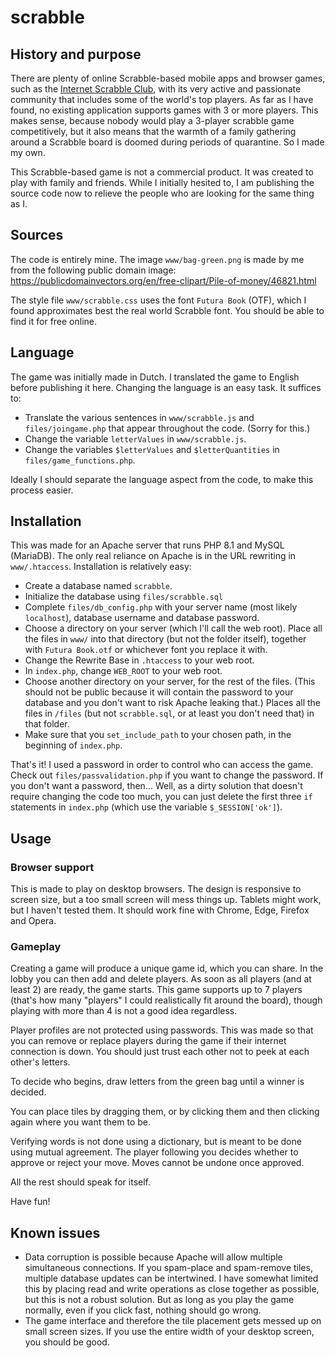 # scrabble

## History and purpose

There are plenty of online Scrabble-based mobile apps and browser games, such as the [Internet Scrabble Club](https://isc.ro/), with its very active and passionate community that includes some of the world's top players. As far as I have found, no existing application supports games with 3 or more players. This makes sense, because nobody would play a 3-player scrabble game competitively, but it also means that the warmth of a family gathering around a Scrabble board is doomed during periods of quarantine. So I made my own.

This Scrabble-based game is not a commercial product. It was created to play with family and friends. While I initially hesited to, I am publishing the source code now to relieve the people who are looking for the same thing as I.

## Sources

The code is entirely mine. The image `www/bag-green.png` is made by me from the following public domain image: https://publicdomainvectors.org/en/free-clipart/Pile-of-money/46821.html

The style file `www/scrabble.css` uses the font `Futura Book` (OTF), which I found approximates best the real world Scrabble font. You should be able to find it for free online.

## Language

The game was initially made in Dutch. I translated the game to English before publishing it here. Changing the language is an easy task. It suffices to:

* Translate the various sentences in `www/scrabble.js` and `files/joingame.php` that appear throughout the code. (Sorry for this.)
* Change the variable `letterValues` in `www/scrabble.js`.
* Change the variables `$letterValues` and `$letterQuantities` in `files/game_functions.php`.

Ideally I should separate the language aspect from the code, to make this process easier.

## Installation

This was made for an Apache server that runs PHP 8.1 and MySQL (MariaDB). The only real reliance on Apache is in the URL rewriting in `www/.htaccess`. Installation is relatively easy:

* Create a database named `scrabble`.
* Initialize the database using `files/scrabble.sql`
* Complete `files/db_config.php` with your server name (most likely `localhost`), database username and database password.
* Choose a directory on your server (which I'll call the web root). Place all the files in `www/` into that directory (but not the folder itself), together with `Futura Book.otf` or whichever font you replace it with.
* Change the Rewrite Base in `.htaccess` to your web root.
* In `index.php`, change `WEB_ROOT` to your web root.
* Choose another directory on your server, for the rest of the files. (This should not be public because it will contain the password to your database and you don't want to risk Apache leaking that.) Places all the files in `/files` (but not `scrabble.sql`, or at least you don't need that) in that folder.
* Make sure that you `set_include_path` to your chosen path, in the beginning of `index.php`.

That's it! I used a password in order to control who can access the game. Check out `files/passvalidation.php` if you want to change the password. If you don't want a password, then... Well, as a dirty solution that doesn't require changing the code too much, you can just delete the first three `if` statements in `index.php` (which use the variable `$_SESSION['ok']`).

## Usage

### Browser support

This is made to play on desktop browsers. The design is responsive to screen size, but a too small screen will mess things up. Tablets might work, but I haven't tested them. It should work fine with Chrome, Edge, Firefox and Opera.

### Gameplay

Creating a game will produce a unique game id, which you can share. In the lobby you can then add and delete players. As soon as all players (and at least 2) are ready, the game starts. This game supports up to 7 players (that's how many "players" I could realistically fit around the board), though playing with more than 4 is not a good idea regardless.

Player profiles are not protected using passwords. This was made so that you can remove or replace players during the game if their internet connection is down. You should just trust each other not to peek at each other's letters.

To decide who begins, draw letters from the green bag until a winner is decided.

You can place tiles by dragging them, or by clicking them and then clicking again where you want them to be.

Verifying words is not done using a dictionary, but is meant to be done using mutual agreement. The player following you decides whether to approve or reject your move. Moves cannot be undone once approved.

All the rest should speak for itself.

Have fun!

## Known issues

* Data corruption is possible because Apache will allow multiple simultaneous connections. If you spam-place and spam-remove tiles, multiple database updates can be intertwined. I have somewhat limited this by placing read and write operations as close together as possible, but this is not a robust solution. But as long as you play the game normally, even if you click fast, nothing should go wrong.
* The game interface and therefore the tile placement gets messed up on small screen sizes. If you use the entire width of your desktop screen, you should be good.
